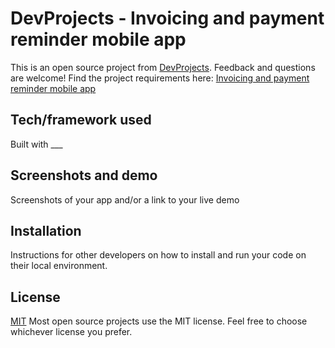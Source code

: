 # DevProjects - Invoicing and payment reminder mobile app

This is an open source project from [DevProjects](http://www.codementor.io/projects). Feedback and questions are welcome!
Find the project requirements here: [Invoicing and payment reminder mobile app](https://www.codementor.io/projects/mobile/invoicing-and-payment-reminder-mobile-app-atx32o85yj)

## Tech/framework used
Built with ___

## Screenshots and demo
Screenshots of your app and/or a link to your live demo

## Installation
Instructions for other developers on how to install and run your code on their local environment.

## License
[MIT](https://choosealicense.com/licenses/mit/)
Most open source projects use the MIT license. Feel free to choose whichever license you prefer.
